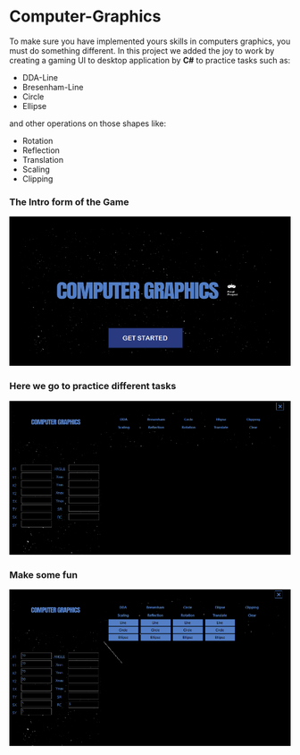 # Computer-Graphics
To make sure you have implemented yours skills in computers graphics, you must do something different.
In this project we added the joy to work by creating a gaming UI to desktop application by **C#** to practice tasks such as: 
* DDA-Line 
* Bresenham-Line
* Circle
* Ellipse

and other operations on those shapes like: 
* Rotation
* Reflection
* Translation
* Scaling
* Clipping 

### The Intro form of the Game
![Intro](https://github.com/Muhammad-Gamal/Computer-Graphics/blob/main/images/1.png)

### Here we go to practice different tasks
![Practice](https://github.com/Muhammad-Gamal/Computer-Graphics/blob/main/images/2.png)

### Make some fun 
![Operations](https://github.com/Muhammad-Gamal/Computer-Graphics/blob/main/images/3.png)
